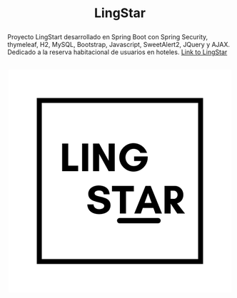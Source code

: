 # <p align="center">LingStar</p> 

Proyecto LingStart desarrollado en Spring Boot con Spring Security, thymeleaf, H2, MySQL, Bootstrap, Javascript, SweetAlert2, JQuery y AJAX. 
Dedicado a la reserva habitacional de usuarios en hoteles.
[Link to LingStar](http://158.101.30.210:8081)
<br><br>
<p align="center">
  <img src="/src/main/resources/static/img/LogoW.png" alt="My cool logo"/>
  </p>
